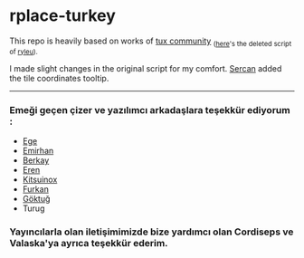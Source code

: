 # rplace-turkey

This repo is heavily based on works of [tux community](https://www.reddit.com/r/placetux/) <sub>([here](https://gist.github.com/humanova/3979a4068340444ac76503a56211856a)'s the deleted script of [ryleu](https://github.com/ryleu)). </sub> 

I made slight changes in the original script for my comfort. 
[Sercan](https://github.com/srcnalt) added the tile coordinates tooltip.

---
### Emeği geçen çizer ve yazılımcı arkadaşlara teşekkür ediyorum : 

- [Ege](https://www.reddit.com/user/egeesin)
- [Emirhan](https://www.reddit.com/user/emrhnugrl)
- [Berkay](https://github.com/moon-chain)
- [Eren](https://www.reddit.com/u/eren_yordem)
- [Kitsuinox](https://www.reddit.com/user/Kitsuinox)
- [Furkan](https://github.com/yakuthun)
- [Göktuğ](https://www.reddit.com/user/goktug_exe)
- Turug

### Yayıncılarla olan iletişimimizde bize yardımcı olan Cordiseps ve Valaska'ya ayrıca teşekkür ederim. 
